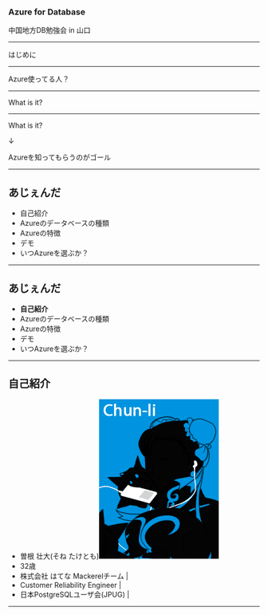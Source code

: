 ### Azure for Database
中国地方DB勉強会 in 山口

---

はじめに

---

Azure使ってる人？

---

What is it?

--- 

What is it?

↓

Azureを知ってもらうのがゴール

---

## あじぇんだ
- 自己紹介
- Azureのデータベースの種類
- Azureの特徴
- デモ
- いつAzureを選ぶか？

---

## あじぇんだ
- **自己紹介**
- Azureのデータベースの種類
- Azureの特徴
- デモ
- いつAzureを選ぶか？

---

## 自己紹介
- 曽根 壮大(そね たけとも)![Logo](./ipodchunli.gif)
- 32歳
- 株式会社 はてな Mackerelチーム | 
- Customer Reliability Engineer | 
- 日本PostgreSQLユーザ会(JPUG) | 

---

